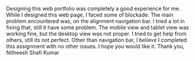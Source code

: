 Designing this web portfolio was completely a good experience for me. While I designed this web page, I faced some of blockade. The main problem encountered was, on the alignment navigation bar. I tried a lot in fixing that, still it have some problem. The mobile view and tablet view was working fine, but the desktop view was not proper. I tried to get help from others, still its not perfect. Other than navigation bar, I believe I completed this assignment with no other issues. I hope you would like it.
Thank you,
    Nitheesh Shafi Kumar